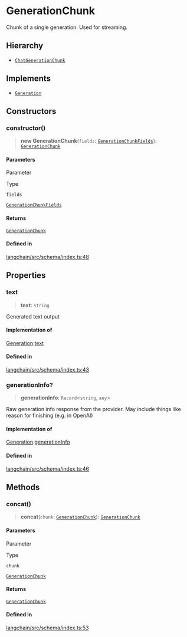 GenerationChunk
===============

Chunk of a single generation. Used for streaming.

Hierarchy[](#hierarchy "Direct link to Hierarchy")
---------------------------------------------------

*   [`ChatGenerationChunk`](/docs/api/schema/classes/ChatGenerationChunk)

Implements[](#implements "Direct link to Implements")
------------------------------------------------------

*   [`Generation`](/docs/api/schema/interfaces/Generation)

Constructors[](#constructors "Direct link to Constructors")
------------------------------------------------------------

### constructor()[](#constructor "Direct link to constructor()")

> **new GenerationChunk**(`fields`: [`GenerationChunkFields`](/docs/api/schema/types/GenerationChunkFields)): [`GenerationChunk`](/docs/api/schema/classes/GenerationChunk)

#### Parameters[](#parameters "Direct link to Parameters")

Parameter

Type

`fields`

[`GenerationChunkFields`](/docs/api/schema/types/GenerationChunkFields)

#### Returns[](#returns "Direct link to Returns")

[`GenerationChunk`](/docs/api/schema/classes/GenerationChunk)

#### Defined in[](#defined-in "Direct link to Defined in")

[langchain/src/schema/index.ts:48](https://github.com/hwchase17/langchainjs/blob/1c1274d/langchain/src/schema/index.ts#L48)

Properties[](#properties "Direct link to Properties")
------------------------------------------------------

### text[](#text "Direct link to text")

> **text**: `string`

Generated text output

#### Implementation of[](#implementation-of "Direct link to Implementation of")

[Generation](/docs/api/schema/interfaces/Generation).[text](/docs/api/schema/interfaces/Generation#text)

#### Defined in[](#defined-in-1 "Direct link to Defined in")

[langchain/src/schema/index.ts:43](https://github.com/hwchase17/langchainjs/blob/1c1274d/langchain/src/schema/index.ts#L43)

### generationInfo?[](#generationinfo "Direct link to generationInfo?")

> **generationInfo**: `Record`<`string`, `any`\>

Raw generation info response from the provider. May include things like reason for finishing (e.g. in OpenAI)

#### Implementation of[](#implementation-of-1 "Direct link to Implementation of")

[Generation](/docs/api/schema/interfaces/Generation).[generationInfo](/docs/api/schema/interfaces/Generation#generationinfo)

#### Defined in[](#defined-in-2 "Direct link to Defined in")

[langchain/src/schema/index.ts:46](https://github.com/hwchase17/langchainjs/blob/1c1274d/langchain/src/schema/index.ts#L46)

Methods[](#methods "Direct link to Methods")
---------------------------------------------

### concat()[](#concat "Direct link to concat()")

> **concat**(`chunk`: [`GenerationChunk`](/docs/api/schema/classes/GenerationChunk)): [`GenerationChunk`](/docs/api/schema/classes/GenerationChunk)

#### Parameters[](#parameters-1 "Direct link to Parameters")

Parameter

Type

`chunk`

[`GenerationChunk`](/docs/api/schema/classes/GenerationChunk)

#### Returns[](#returns-1 "Direct link to Returns")

[`GenerationChunk`](/docs/api/schema/classes/GenerationChunk)

#### Defined in[](#defined-in-3 "Direct link to Defined in")

[langchain/src/schema/index.ts:53](https://github.com/hwchase17/langchainjs/blob/1c1274d/langchain/src/schema/index.ts#L53)